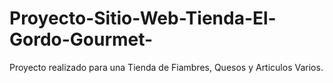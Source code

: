 # Proyecto-Sitio-Web-Tienda-El-Gordo-Gourmet-
Proyecto realizado para una Tienda de Fiambres, Quesos y Articulos Varios.
